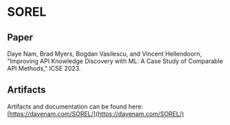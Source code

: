 # SOREL

## Paper

Daye Nam, Brad Myers, Bogdan Vasilescu, and Vincent Hellendoorn, "Improving API Knowledge Discovery with ML: A Case Study of Comparable API Methods," ICSE 2023.

## Artifacts

Artifacts and documentation can be found here: [https://dayenam.com/SOREL/](https://dayenam.com/SOREL/)


